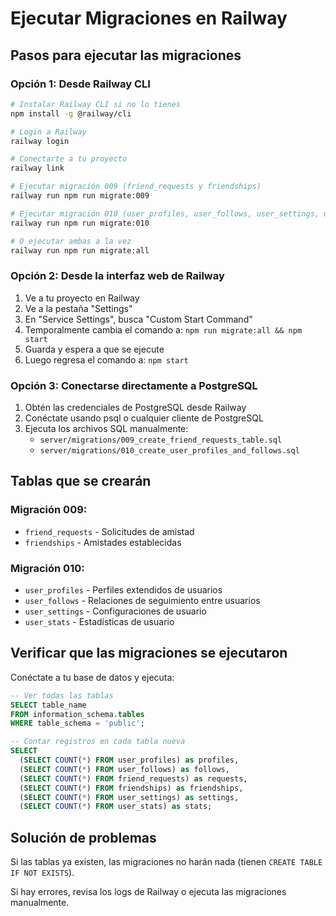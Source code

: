 # Ejecutar Migraciones en Railway

## Pasos para ejecutar las migraciones

### Opción 1: Desde Railway CLI

```bash
# Instalar Railway CLI si no lo tienes
npm install -g @railway/cli

# Login a Railway
railway login

# Conectarte a tu proyecto
railway link

# Ejecutar migración 009 (friend_requests y friendships)
railway run npm run migrate:009

# Ejecutar migración 010 (user_profiles, user_follows, user_settings, user_stats)
railway run npm run migrate:010

# O ejecutar ambas a la vez
railway run npm run migrate:all
```

### Opción 2: Desde la interfaz web de Railway

1. Ve a tu proyecto en Railway
2. Ve a la pestaña "Settings"
3. En "Service Settings", busca "Custom Start Command"
4. Temporalmente cambia el comando a: `npm run migrate:all && npm start`
5. Guarda y espera a que se ejecute
6. Luego regresa el comando a: `npm start`

### Opción 3: Conectarse directamente a PostgreSQL

1. Obtén las credenciales de PostgreSQL desde Railway
2. Conéctate usando psql o cualquier cliente de PostgreSQL
3. Ejecuta los archivos SQL manualmente:
   - `server/migrations/009_create_friend_requests_table.sql`
   - `server/migrations/010_create_user_profiles_and_follows.sql`

## Tablas que se crearán

### Migración 009:
- `friend_requests` - Solicitudes de amistad
- `friendships` - Amistades establecidas

### Migración 010:
- `user_profiles` - Perfiles extendidos de usuarios
- `user_follows` - Relaciones de seguimiento entre usuarios
- `user_settings` - Configuraciones de usuario
- `user_stats` - Estadísticas de usuario

## Verificar que las migraciones se ejecutaron

Conéctate a tu base de datos y ejecuta:

```sql
-- Ver todas las tablas
SELECT table_name 
FROM information_schema.tables 
WHERE table_schema = 'public';

-- Contar registros en cada tabla nueva
SELECT 
  (SELECT COUNT(*) FROM user_profiles) as profiles,
  (SELECT COUNT(*) FROM user_follows) as follows,
  (SELECT COUNT(*) FROM friend_requests) as requests,
  (SELECT COUNT(*) FROM friendships) as friendships,
  (SELECT COUNT(*) FROM user_settings) as settings,
  (SELECT COUNT(*) FROM user_stats) as stats;
```

## Solución de problemas

Si las tablas ya existen, las migraciones no harán nada (tienen `CREATE TABLE IF NOT EXISTS`).

Si hay errores, revisa los logs de Railway o ejecuta las migraciones manualmente.

